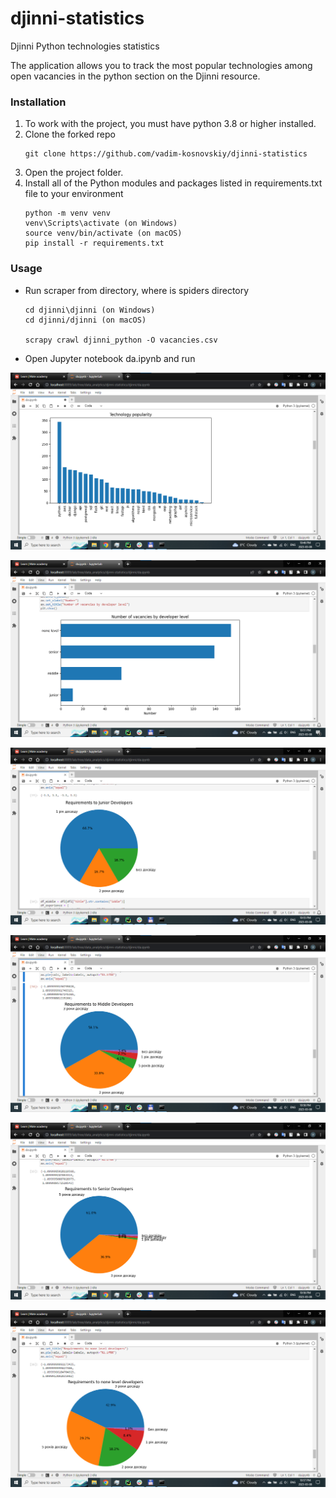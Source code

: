 # djinni-statistics
Djinni Python technologies statistics


The application allows you to track the most popular technologies among open vacancies in the python section on the Djinni resource.




### Installation
1. To work with the project, you must have python 3.8 or higher installed.
2. Clone the forked repo
    ```
    git clone https://github.com/vadim-kosnovskiy/djinni-statistics
    ```
3. Open the project folder.
4. Install all of the Python modules and packages listed in requirements.txt file to your environment
   ```
   python -m venv venv
   venv\Scripts\activate (on Windows)
   source venv/bin/activate (on macOS) 
   pip install -r requirements.txt
   ```

###  Usage

- Run scraper from directory, where is spiders directory
   ```
  cd djinni\djinni (on Windows)
  cd djinni/djinni (on macOS)
  
  scrapy crawl djinni_python -O vacancies.csv

   ```
- Open Jupyter notebook da.ipynb and run


![Technology popularity](technology_popularity.png)

![Number of vacancies by developer level](number_of_vacancies_by_developer_level.png)

![Requirements to junior developers](requirements_to_junior_developers.png)

![Requirements to middle developers](requirements_to_middle_developers.png)

![Requirements to senior developers](requirements_to_senior_developers.png)

![Requirements to none level developers](requirements_to_none_level_developers.png)
